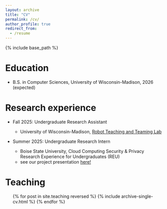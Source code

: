 ```yaml
---
layout: archive
title: "CV"
permalink: /cv/
author_profile: true
redirect_from:
  - /resume
---
```


{% include base_path %}

Education
======
* B.S. in Computer Sciences, University of Wisconsin-Madison, 2026 (expected)

Research experience
======
* Fall 2025: Undergraduate Research Assistant
  * University of Wisconsin-Madison, [Robot Teaching and Teaming Lab](https://wisc-rt2.github.io/)

* Summer 2025: Undergraduate Research Intern
  * Boise State University, Cloud Computing Security & Privacy Research Experience for Undergraduates (REU)
  * see our project presentation [here!](https://scholarworks.boisestate.edu/icur/2025/poster_session/85/)


<!-- Publications
======
  <ul>{% for post in site.publications reversed %}
    {% include archive-single-cv.html %}
  {% endfor %}</ul>
  
Talks
======
  <ul>{% for post in site.talks reversed %}
    {% include archive-single-talk-cv.html  %}
  {% endfor %}</ul> -->
  
Teaching 
======
  <ul>{% for post in site.teaching reversed %}
    {% include archive-single-cv.html %}
  {% endfor %}</ul>